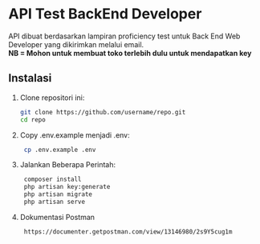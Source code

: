 # API Test BackEnd Developer

API dibuat berdasarkan lampiran proficiency test untuk Back End Web Developer yang dikirimkan melalui email. <br>
<b>NB = Mohon untuk membuat toko terlebih dulu untuk mendapatkan key </b>

## Instalasi

1. Clone repositori ini:

    ```bash
    git clone https://github.com/username/repo.git
    cd repo
    ```

2. Copy .env.example menjadi .env:

    ```bash
     cp .env.example .env
    ```

3. Jalankan Beberapa Perintah:

    ```bash
     composer install
     php artisan key:generate
     php artisan migrate
     php artisan serve

    ```

4. Dokumentasi Postman
    ```bash
     https://documenter.getpostman.com/view/13146980/2s9Y5cug1m
    ```
